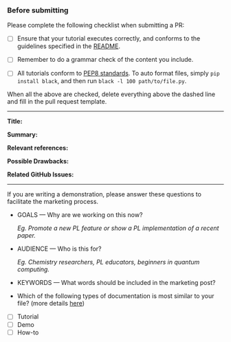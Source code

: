 ### Before submitting

Please complete the following checklist when submitting a PR:

- [ ] Ensure that your tutorial executes correctly, and conforms to the
      guidelines specified in the [README](../README.md).

- [ ] Remember to do a grammar check of the content you include.
- [ ] All tutorials conform to
      [PEP8 standards](https://www.python.org/dev/peps/pep-0008/).
      To auto format files, simply `pip install black`, and then
      run `black -l 100 path/to/file.py`.

When all the above are checked, delete everything above the dashed
line and fill in the pull request template.

------------------------------------------------------------------------------------------------------------

**Title:**

**Summary:**

**Relevant references:**

**Possible Drawbacks:**

**Related GitHub Issues:**

----
If you are writing a demonstration, please answer these questions to facilitate the marketing process.

* GOALS — Why are we working on this now?

  *Eg. Promote a new PL feature or show a PL implementation of a recent paper.*


* AUDIENCE — Who is this for?

  *Eg. Chemistry researchers, PL educators, beginners in quantum computing.*


* KEYWORDS — What words should be included in the marketing post?


* Which of the following types of documentation is most similar to your file? 
(more details [here](https://www.notion.so/xanaduai/Different-kinds-of-documentation-69200645fe59442991c71f9e7d8a77f8))
    
- [ ] Tutorial
- [ ] Demo
- [ ] How-to